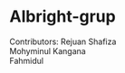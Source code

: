 # Albright-grup
Contributors:  Rejuan
Shafiza  
Mohyminul 
Kangana  
Fahmidul                            
